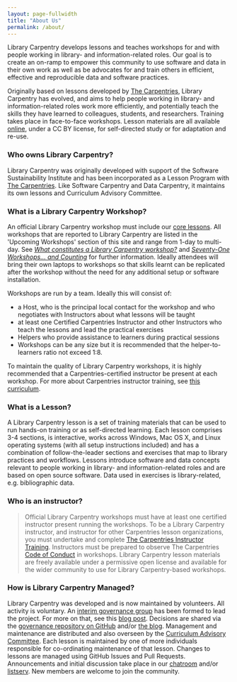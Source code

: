 ```yaml
---
layout: page-fullwidth
title: "About Us"
permalink: /about/
---
```


Library Carpentry develops lessons and teaches workshops for and with people working in library- and information-related roles. Our goal is to create an on-ramp to empower this community to use software and data in their own work as well as be advocates for and train others in efficient, effective and reproducible data and software practices.

Originally based on lessons developed by [The Carpentries](https://carpentries.org), Library Carpentry has evolved, and aims to help people working in library- and information-related roles work more efficiently, and potentially teach the skills they have learned to colleagues, students, and researchers. Training takes place in face-to-face workshops. Lesson materials are all available [online](/lessons/), under a CC BY license, for self-directed study or for adaptation and re-use.

### Who owns Library Carpentry?   
Library Carpentry was originally developed with support of the Software Sustainability Institute and has been incorporated as a Lesson Program with [The Carpentries](https://carpentries.org). Like Software Carpentry and Data Carpentry, it maintains its own lessons and Curriculum Advisory Committee.

### What is a Library Carpentry Workshop?   
An official Library Carpentry workshop must include our [core lessons](/lessons/). All workshops that are reported to Library Carpentry are listed in the 'Upcoming Workshops' section of this site and range from 1-day to multi-day. See _[What constitutes a Library Carpentry workshop?](https://librarycarpentry.org/blog/2018/08/07/what-is-a-workshop/)_ and _[Seventy-One Workshops… and Counting](https://librarycarpentry.org/blog/2018/08/01/seventy-one-and-counting/)_ for further information. Ideally attendees will bring their own laptops to workshops so that skills learnt can be replicated after the workshop without the need for any additional setup or software installation.

Workshops are run by a team. Ideally this will consist of:   
* a Host, who is the principal local contact for the workshop and who negotiates with Instructors about what lessons will be taught  
* at least one Certified Carpentries Instructor and other Instructors who teach the lessons and lead the practical exercises  
* Helpers who provide assistance to learners during practical sessions  
* Workshops can be any size but it is recommended that the helper-to-learners ratio not exceed 1:8.  

To maintain the quality of Library Carpentry workshops, it is highly recommended that a Carpentries-certified instructor be present at each workshop. For more about Carpentries instructor training, see [this curriculum](http://carpentries.github.io/instructor-training/).  

### What is a Lesson?   
A Library Carpentry lesson is a set of training materials that can be used to run hands-on training or as self-directed learning. Each lesson comprises 3-4 sections, is interactive, works across Windows, Mac OS X, and Linux operating systems (with all setup instructions included) and has a combination of follow-the-leader sections and exercises that map to library practices and workflows. Lessons introduce software and data concepts relevant to people working in library- and information-related roles and are based on open source software. Data used in exercises is library-related, e.g. bibliographic data.

### Who is an instructor?   
>Official Library Carpentry workshops must have at least one certified instructor present running the workshops. To be a Library Carpentry instructor, and instructor for other Carpentries lesson organizations, you must undertake and complete [The Carpentries Instructor Training](http://carpentries.github.io/instructor-training/). Instructors must be prepared to observe The Carpentries <a href="https://docs.carpentries.org/topic_folders/policies/code-of-conduct.html">Code of Conduct</a> in workshops. Library Carpentry lesson materials are freely available under a permissive open license and available for the wider community to use for Library Carpentry-based workshops.

### How is Library Carpentry Managed?   
Library Carpentry was developed and is now maintained by volunteers. All activity is voluntary. An [interim governance group](/team/) has been formed to lead the project. For more on that, see this [blog post](https://software-carpentry.org/blog/2018/02/library-carpentry-governance.html). Decisions are shared via the [governance repository on GitHub](https://github.com/LibraryCarpentry/governance) and/or [the blog](/blog/). Management and maintenance are distributed and also overseen by the [Curriculum Advisory Committee](/cac/). Each lesson is maintained by one of more individuals responsible for co-ordinating maintenance of that lesson. Changes to lessons are managed using GitHub Issues and Pull Requests. Announcements and initial discussion take place in our [chatroom](https://gitter.im/LibraryCarpentry/Lobby) and/or [listserv](https://carpentries.topicbox.com/groups/discuss-library-carpentry). New members are welcome to join the community.

